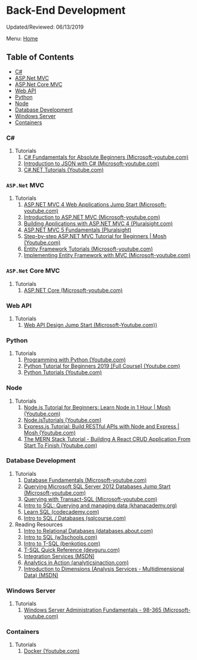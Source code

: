 # Back-End Development

Updated/Reviewed: 06/13/2019

Menu: [Home](./README.md)

## Table of Contents

- [C#](#c)
- [ASP.Net MVC](#aspnet-mvc)
- [ASP.Net Core MVC](#aspnet-core-mvc)
- [Web API](#web-api)
- [Python](#python)
- [Node](#node)
- [Database Development](#database-development)
- [Windows Server](#windows-server)
- [Containers](#containers)

### C#

1. Tutorials
    1. [C# Fundamentals for Absolute Beginners (Microsoft-youtube.com)](https://www.youtube.com/playlist?list=PLsrZV8shpwjMkG96rkKLdNiX02S5LPIqS)
    1. [Introduction to JSON with C# (Microsoft-youtube.com)](https://www.youtube.com/playlist?list=PLsrZV8shpwjM_eZZ-11lEby-bWmPrNem9)
    1. [C#.NET Tutorials (Youtube.com)](https://www.youtube.com/playlist?list=PLTjRvDozrdlz3_FPXwb6lX_HoGXa09Yef)

### `ASP.Net` MVC

1. Tutorials
    1. [ASP.NET MVC 4 Web Applications Jump Start (Microsoft-youtube.com)](https://www.youtube.com/playlist?list=PLIoX3-mcY80gktuMgl7UqkXD3Zl6oFOCM)
    1. [Introduction to ASP.NET MVC (Microsoft-youtube.com)](https://www.youtube.com/playlist?list=PLsrZV8shpwjNLs9hr2YEllESVP4jCN6pR)
    1. [Building Applications with ASP.NET MVC 4 (Pluralsight.com)](https://www.pluralsight.com/courses/mvc4-building)
    1. [ASP.NET MVC 5 Fundamentals (Pluralsight)](https://www.pluralsight.com/courses/mvc4-building)
    1. [Step-by-step ASP.NET MVC Tutorial for Beginners | Mosh (Youtube.com)](https://www.youtube.com/watch?v=E7Voso411Vs&list=PLTjRvDozrdlwG-Gl0I1vCA7NUBS0mif8F&index=2&t=0s)
    1. [Entity Framework Tutorials (Microsoft-youtube.com)](https://www.youtube.com/playlist?list=PLTjRvDozrdlyZf7wM83SZT-xz9giQlcwJ)
    1. [Implementing Entity Framework with MVC (Microsoft-youtube.com)](https://www.youtube.com/watch?v=ok3kajIFHow)

### `ASP.Net` Core MVC

1. Tutorials
    1. [ASP.NET Core (Microsoft-youtube.com)](https://www.youtube.com/playlist?list=PLsrZV8shpwjPwa-7olmhuH-VEFgBeh7rw)

### Web API

1. Tutorials
    1. [Web API Design Jump Start (Microsoft-Youtube.com))](https://www.youtube.com/watch?v=r5aFMYBE6TI&list=PLsrZV8shpwjOeFL9a3P6_lnXbM1ztbnPA)

### Python

1. Tutorials
    1. [Programming with Python (Youtube.com)](https://www.youtube.com/playlist?list=PLsrZV8shpwjMbK0ElithYzT4dGuunT40U)
    1. [Python Tutorial for Beginners 2019 [Full Course] (Youtube.com)](https://www.youtube.com/watch?v=_uQrJ0TkZlc)
    1. [Python Tutorials (Youtube.com)](https://www.youtube.com/playlist?list=PLTjRvDozrdlxj5wgH4qkvwSOdHLOCx10f)

### Node

1. Tutorials
    1. [Node.js Tutorial for Beginners: Learn Node in 1 Hour | Mosh (Youtube.com)](https://www.youtube.com/watch?v=TlB_eWDSMt4&list=PLTjRvDozrdlynYXGUfyyMZdrQ0Sz27aud&index=5)
    1. [Node.jsTutorials (Youtube.com)](https://www.youtube.com/playlist?list=PLTjRvDozrdlydy3uUBWZlLUTNpJSGGCEm)
    1. [Express.js Tutorial: Build RESTful APIs with Node and Express | Mosh (Youtube.com)](https://www.youtube.com/watch?v=pKd0Rpw7O48&list=PLTjRvDozrdlynYXGUfyyMZdrQ0Sz27aud&index=6)
    1. [The MERN Stack Tutorial - Building A React CRUD Application From Start To Finish (Youtube.com)](https://www.youtube.com/playlist?list=PL2dKqfImstaRbG8WIBkeHyV1ic5dyiEMj)

### Database Development

1. Tutorials
    1. [Database Fundamentals (Microsoft-youtube.com)](https://www.youtube.com/playlist?list=PLsrZV8shpwjM71pXuhXu9dSM2QL5kZIoh)
    1. [Querying Microsoft SQL Server 2012 Databases Jump Start (Microsoft-youtube.com)](https://www.youtube.com/playlist?list=PLIoX3-mcY80ipygQHDYN_w_F1lAl2m2JS)
    1. [Querying with Transact-SQL (Microsoft-youtube.com)](https://www.youtube.com/playlist?list=PLar0ZIPrNX9ftDSmaD2tO32wjjSEAYU-P)
    1. [Intro to SQL: Querying and managing data (khanacademy.org)](https://www.khanacademy.org/computing/computer-programming/sql)
    1. [Learn SQL (codecademy.com)](https://www.codecademy.com/learn/learn-sql)
    1. [Intro to SQL / Databases (sqlcourse.com)](http://www.sqlcourse.com/intro.html)
1. Reading Resources
    1. [Intro to Relational Databases (databases.about.com)](http://databases.about.com/od/databasetraining/a/databasesbegin.htm)
    1. [Intro to SQL (w3schools.com)](http://www.w3schools.com/sql/sql_intro.asp)
    1. [Intro to T-SQL (benkotips.com)](http://www.benkotips.com/pages/introtsql.aspx)
    1. [T-SQL Quick Reference (devguru.com)](http://www.devguru.com/technologies/t-sql/index)
    1. [Integration Services (MSDN)](https://msdn.microsoft.com/en-us/library/jj720568.aspx)
    1. [Analytics in Action (analyticsinaction.com)](http://www.analyticsinaction.com/)
    1. [Introduction to Dimensions (Analysis Services - Multidimensional Data) (MSDN)](https://msdn.microsoft.com/en-us/library/ms175439.aspx)

### Windows Server

1. Tutorials
    1. [Windows Server Administration Fundamentals - 98-365 (Microsoft-youtube.com)](https://www.youtube.com/playlist?list=PLsrZV8shpwjMmq9hw_vlpDswWWw8jGJnZ)

### Containers

1. Tutorials
    1. [Docker (Youtube.com)](https://www.youtube.com/playlist?list=PL2dKqfImstaSUBZzxmwJqDe99_BGoCvwo)
